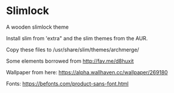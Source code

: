 # Slimlock
A wooden slimlock theme


Install slim from 'extra" and the slim themes from the AUR.

Copy these files to /usr/share/slim/themes/archmerge/

Some elements borrowed from http://fav.me/d8huxit

Wallpaper from here: https://alpha.wallhaven.cc/wallpaper/269180

Fonts: https://befonts.com/product-sans-font.html
